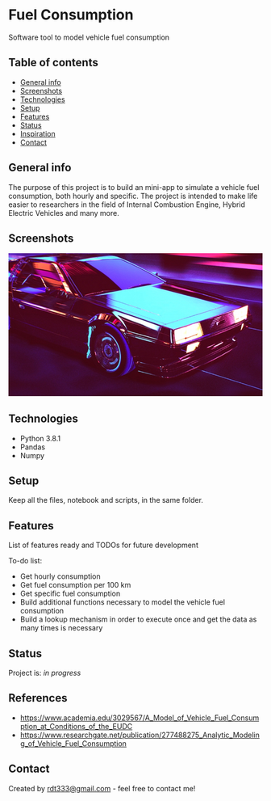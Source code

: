 # Fuel Consumption
Software tool to model vehicle fuel consumption

## Table of contents
* [General info](#general-info)
* [Screenshots](#screenshots)
* [Technologies](#technologies)
* [Setup](#setup)
* [Features](#features)
* [Status](#status)
* [Inspiration](#inspiration)
* [Contact](#contact)

## General info
The purpose of this project is to build an mini-app to simulate a vehicle fuel consumption, both hourly and specific. The project is intended to make 
life easier to researchers in the field of Internal Combustion Engine, Hybrid Electric Vehicles and many more.


## Screenshots
![Example screenshot](vehicle.jpg)

## Technologies
* Python 3.8.1
* Pandas
* Numpy

## Setup
Keep all the files, notebook and scripts, in the same folder.

## Features
List of features ready and TODOs for future development

To-do list:
* Get hourly consumption
* Get fuel consumption per 100 km
* Get specific fuel consumption
* Build additional functions necessary to model the vehicle fuel consumption
* Build a lookup mechanism in order to execute once and get the data as many times is necessary

## Status
Project is: _in progress_

## References
* https://www.academia.edu/3029567/A_Model_of_Vehicle_Fuel_Consumption_at_Conditions_of_the_EUDC
* https://www.researchgate.net/publication/277488275_Analytic_Modeling_of_Vehicle_Fuel_Consumption

## Contact
Created by rdt333@gmail.com - feel free to contact me!
